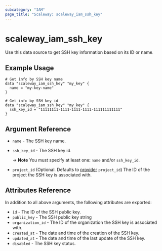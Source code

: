 ```yaml
---
subcategory: "IAM"
page_title: "Scaleway: scaleway_iam_ssh_key"
---
```


# scaleway_iam_ssh_key

Use this data source to get SSH key information based on its ID or name.

## Example Usage

```hcl
# Get info by SSH key name
data "scaleway_iam_ssh_key" "my_key" {
  name = "my-key-name"
}

# Get info by SSH key id
data "scaleway_iam_ssh_key" "my_key" {
  ssh_key_id = "11111111-1111-1111-1111-111111111111"
}
```

## Argument Reference

- `name` - The SSH key name.
- `ssh_key_id` - The SSH key id.

  -> **Note** You must specify at least one: `name` and/or `ssh_key_id`.

- `project_id` (Optional. Defaults to [provider](../index.md#project_id) `project_id`) The ID of the project the SSH
  key is associated with.

## Attributes Reference

In addition to all above arguments, the following attributes are exported:

- `id` - The ID of the SSH public key.
- `public_key` - The SSH public key string
- `organization_id` - The ID of the organization the SSH key is associated with.
- `created_at` - The date and time of the creation of the SSH key.
- `updated_at` - The date and time of the last update of the SSH key.
- `disabled` - The SSH key status.
